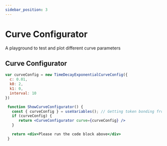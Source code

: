 ```yaml
---
sidebar_position: 3
---
```


# Curve Configurator

A playground to test and plot different curve parameters

## Curve Configurator
```jsx async
var curveConfig = new TimeDecayExponentialCurveConfig({
  c: 0.01,
  k0: 2,
  k1: 0,
  interval: 10
})
```

```jsx live allowMainnet
 function ShowCurveConfigurator() {
   const { curveConfig } = useVariables(); // Getting token bonding from above code;
   if (curveConfig) {
      return <CurveConfigurator curve={curveConfig} />
   }

   return <div>Please run the code block above</div>
 }
```